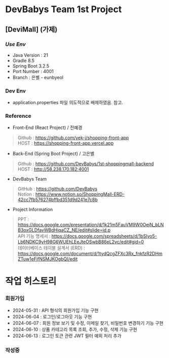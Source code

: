 # DevBabys Team 1st Project
## [DeviMall] (가제)
### *Use Env*
* Java Version : 21
* Gradle 8.5
* Spring Boot 3.2.5
* Port Number : 4001
* Branch : 은별 - eunbyeol

### Dev Env
* application.properties 파일 의도적으로 배제하였음. 참고.

### Reference
* Front-End (React Project) / 전예경
> Github : https://github.com/yek-j/shopping-front-app  
> HOST : https://shopping-front-app.vercel.app
* Back-End (Spring Boot Project) / 고은별
> Github : https://github.com/DevBabys/1st-shoppingmall-backend  
> HOST : http://58.238.170.182:4001
* DevBabys Team
> GitHub : https://github.com/DevBabys  
> Notion : https://www.notion.so/ShoppingMall-ERD-42cc7fb576274bffbd351d9d241e7c8b
* Project Information
> PPT : https://docs.google.com/presentation/d/1k21m5FauVM9W0OejN_bLNB3oxGLDfavWBdHiqaCZ_NE/edit#slide=id.p  
> API 기능 명세서 : https://docs.google.com/spreadsheets/d/1bSlyo5-Lb6NDKC9yH98G6WUEhLEeJteOSwbB86eL2vc/edit#gid=0  
> 데이터베이스 테이블 설계서 (ERD) : https://docs.google.com/document/d/1tydQcgZFXc3Rx_fnkfzR2DHmZTuw1eFjfNSMJKOgbQI/edit  


# 작업 히스토리
### 회원가입
* 2024-05-31 : API 형식의 회원가입 기능 구현
* 2024-06-04 : 로그인/로그아웃 기능 구현
* 2024-06-07 : 회원 정보 보기 및 수정, 이메일 찾기, 비밀번호 변경하기 기능 구현
* 2024-06-10 : 상품 카테고리 목록 조회, 추가, 수정, 삭제 기능 구현
* 2024-06-13 : 로그인 토큰 관련 JWT 필터 예외 처리 추가
### 작성중